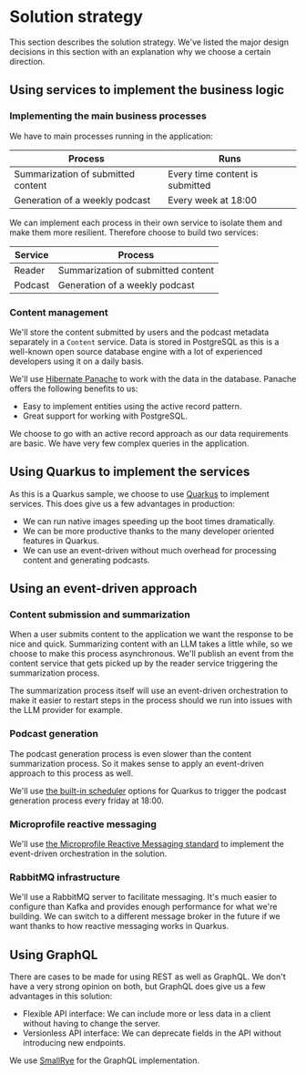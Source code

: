 # Solution strategy

This section describes the solution strategy. We've listed the major design decisions in
this section with an explanation why we choose a certain direction.

## Using services to implement the business logic

### Implementing the main business processes

We have to main processes running in the application:

| Process                            | Runs                            |
| ---------------------------------- | ------------------------------- |
| Summarization of submitted content | Every time content is submitted |
| Generation of a weekly podcast     | Every week at 18:00             |

We can implement each process in their own service to isolate them and make them more
resilient. Therefore choose to build two services:

| Service | Process                            |
| ------- | ---------------------------------- |
| Reader  | Summarization of submitted content |
| Podcast | Generation of a weekly podcast     |

### Content management

We'll store the content submitted by users and the podcast metadata separately in a
`Content` service. Data is stored in PostgreSQL as this is a well-known open source
database engine with a lot of experienced developers using it on a daily basis.

We'll use [Hibernate Panache](https://thorben-janssen.com/introduction-panache/) to work
with the data in the database. Panache offers the following benefits to us:

- Easy to implement entities using the active record pattern.
- Great support for working with PostgreSQL.

We choose to go with an active record approach as our data requirements are basic. We
have very few complex queries in the application.

## Using Quarkus to implement the services

As this is a Quarkus sample, we choose to use [Quarkus](https://quarkus.io) to implement
services. This does give us a few advantages in production:

- We can run native images speeding up the boot times dramatically.
- We can be more productive thanks to the many developer oriented features in Quarkus.
- We can use an event-driven without much overhead for processing content and generating
  podcasts.

## Using an event-driven approach

### Content submission and summarization

When a user submits content to the application we want the response to be nice and
quick. Summarizing content with an LLM takes a little while, so we choose to make this
process asynchronous. We'll publish an event from the content service that gets picked
up by the reader service triggering the summarization process.

The summarization process itself will use an event-driven orchestration to make it
easier to restart steps in the process should we run into issues with the LLM provider
for example.

### Podcast generation

The podcast generation process is even slower than the content summarization process. So
it makes sense to apply an event-driven approach to this process as well.

We'll use [the built-in scheduler](https://quarkus.io/guides/scheduler-reference) options
for Quarkus to trigger the podcast generation process every friday at 18:00.

### Microprofile reactive messaging

We'll use [the Microprofile Reactive Messaging
standard](https://microprofile.io/specifications/reactive-messaging/) to implement the
event-driven orchestration in the solution.

### RabbitMQ infrastructure

We'll use a RabbitMQ server to facilitate messaging. It's much easier to configure than
Kafka and provides enough performance for what we're building. We can switch to a
different message broker in the future if we want thanks to how reactive messaging works
in Quarkus.

## Using GraphQL

There are cases to be made for using REST as well as GraphQL. We don't have a very
strong opinion on both, but GraphQL does give us a few advantages in this solution:

- Flexible API interface: We can include more or less data in a client without having to
  change the server.
- Versionless API interface: We can deprecate fields in the API without introducing new
  endpoints.

We use [SmallRye](https://smallrye.io/smallrye-graphql/latest/) for the GraphQL
implementation.

